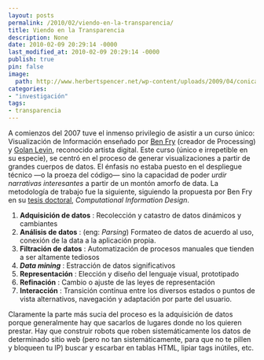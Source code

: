 ```yaml
---
layout: posts
permalink: /2010/02/viendo-en-la-transparencia/
title: Viendo en la Transparencia
description: None
date: 2010-02-09 20:29:14 -0000
last_modified_at: 2010-02-09 20:29:14 -0000
publish: true
pin: false
image:
  path: http://www.herbertspencer.net/wp-content/uploads/2009/04/conical-intersect-19751.jpg
categories:
- "investigación"
tags:
- transparencia
---
```

A comienzos del 2007 tuve el inmenso privilegio de asistir a un curso único: Visualización de Información enseñado por [Ben Fry](http://www.benfry.com/ "Página personal de Ben Fry") (creador de Processing) y [Golan Levin](http://www.flong.com/ "Página personal de Golan Levin"), reconocido artista digital. Este curso (único e irrepetible en su especie), se centró en el proceso de generar visualizaciones a partir de grandes cuerpos de datos. El énfasis no estaba puesto en el despliegue técnico —o la proeza del código— sino la capacidad de poder _urdir narrativas interesantes_ a partir de un montón amorfo de data. La metodología de trabajo fue la siguiente, siguiendo la propuesta por Ben Fry en su [tesis doctoral](http://benfry.com/phd/dissertation-050312b-acrobat.pdf "Tesis completa en PDF"), _Computational Information Design_.

  1. **Adquisición de datos** : Recolección y catastro de datos dinámicos y cambiantes
  2. **Análisis de datos** : (eng: _Parsing_) Formateo de datos de acuerdo al uso, conexión de la data a la aplicación propia.
  3. **Filtración de datos** : Automatización de procesos manuales que tienden a ser altamente tediosos
  4. _**Data mining**_ : Estracción de datos significativos
  5. **Representación** : Elección y diseño del lenguaje visual, prototipado
  6. **Refinación** : Cambio o ajuste de las leyes de representación
  7. **Interacción** : Transición contínua entre los diversos estados o puntos de vista alternativos, navegación y adaptación por parte del usuario.

Claramente la parte más sucia del proceso es la adquisición de datos porque generalmente hay que sacarlos de lugares donde no los quieren prestar. Hay que construir robots que roben sistemáticamente los datos de determinado sitio web (pero no tan sistemáticamente, para que no te pillen y bloqueen tu IP) buscar y escarbar en tablas HTML, lipiar tags inútiles, etc.
